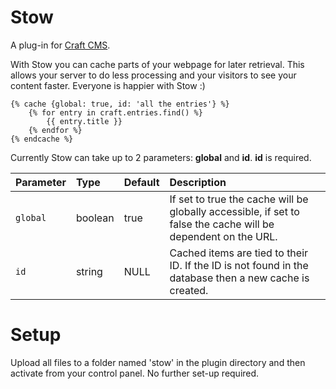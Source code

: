 Stow
====

A plug-in for [Craft CMS](http://buildwithcraft.com/).

With Stow you can cache parts of your webpage for later retrieval. This allows your server to do less processing and your visitors to see your content faster. Everyone is happier with Stow :)

    {% cache {global: true, id: 'all the entries'} %}
        {% for entry in craft.entries.find() %}
            {{ entry.title }}
        {% endfor %}
    {% endcache %}

Currently Stow can take up to 2 parameters: **global** and **id**. **id** is required.

Parameter                | Type    | Default     | Description
:----------------------- | :------ | :---------- | :------------------------------------------------------
`global`                 | boolean  | true | If set to true the cache will be globally accessible, if set to false the cache will be dependent on the URL.
`id`                     | string | NULL        | Cached items are tied to their ID. If the ID is not found in the database then a new cache is created.

Setup
====

Upload all files to a folder named 'stow' in the plugin directory and then activate from your control panel. No further set-up required.
